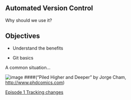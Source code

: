 ## Automated Version Control

Why should we use it?


## Objectives

* Understand the benefits

* Git basics

A common situation...

![image](https://user-images.githubusercontent.com/6432530/135921769-c0e123da-e775-457e-aa50-6d5a5d722f8b.png)
####(“Piled Higher and Deeper” by Jorge Cham, http://www.phdcomics.com)

[Episode 1 Tracking changes](episode1_p1.md)

